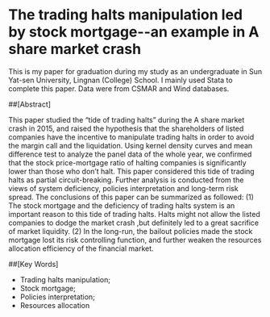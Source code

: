 # The trading halts manipulation led by stock mortgage--an example in A share market crash

This is my paper for graduation during my study as an undergraduate in Sun Yat-sen University, Lingnan (College) School. I mainly used Stata to complete this paper. Data were from CSMAR and Wind databases.

##[Abstract]

This paper studied the “tide of trading halts” during the A share market crash in 2015, and raised the hypothesis that the shareholders of listed companies have the incentive to manipulate trading halts in order to avoid the margin call and the liquidation. Using kernel density curves and mean difference test to analyze the panel data of the whole year, we confirmed that the stock price-mortgage ratio of halting companies is significantly lower than those who don’t halt. This paper considered this tide of trading halts as partial circuit-breaking. Further analysis is conducted from the views of system deficiency, policies interpretation and long-term risk spread. The conclusions of this paper can be summarized as followed: (1) The stock mortgage and the deficiency of trading halts system is an important reason to this tide of trading halts. Halts might not allow the listed companies to dodge the market crash ,but definitely led to a great sacrifice of market liquidity. (2) In the long-run, the bailout policies made the stock mortgage lost its risk controlling function, and further weaken the resources allocation efficiency of the financial market.

##[Key Words]

- Trading halts manipulation;
- Stock mortgage;
- Policies interpretation;
- Resources allocation
